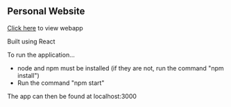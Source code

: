 ## Personal Website

[Click here](https://www.google.com) to view webapp


Built using React

To run the application...
- node and npm must be installed (if they are not, run the command "npm install")
- Run the command "npm start"

The app can then be found at localhost:3000
